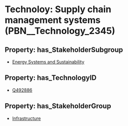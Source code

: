 # Technoloy: __Supply chain management systems__ (PBN__Technology_2345)

## Property: has_StakeholderSubgroup

* [Energy Systems and Sustainability](PBN__TechSubgroup_116)

## Property: has_TechnologyID

* [Q492886](Q492886)

## Property: has_StakeholderGroup

* [Infrastructure](PBN__TechGroup_4)

